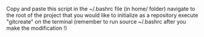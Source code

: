 Copy and paste this script in the ~/.bashrc file (in home/<username> folder)
navigate to the root of the project that you would like to initialize as a repository
execute "gitcreate" on the terminal
(remember to run source ~/.bashrc after you make the modification !)
